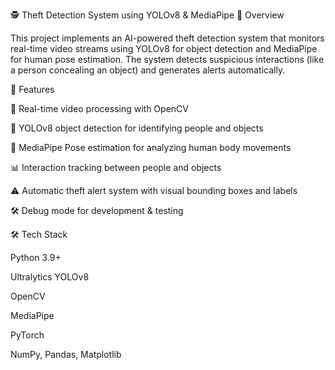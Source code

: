 🕵️ Theft Detection System using YOLOv8 & MediaPipe
📌 Overview

This project implements an AI-powered theft detection system that monitors real-time video streams using YOLOv8 for object detection and MediaPipe for human pose estimation.
The system detects suspicious interactions (like a person concealing an object) and generates alerts automatically.

🚀 Features

🎥 Real-time video processing with OpenCV

🧠 YOLOv8 object detection for identifying people and objects

🦾 MediaPipe Pose estimation for analyzing human body movements

📊 Interaction tracking between people and objects

⚠️ Automatic theft alert system with visual bounding boxes and labels

🛠️ Debug mode for development & testing

🛠️ Tech Stack

Python 3.9+

Ultralytics YOLOv8

OpenCV

MediaPipe

PyTorch

NumPy, Pandas, Matplotlib
